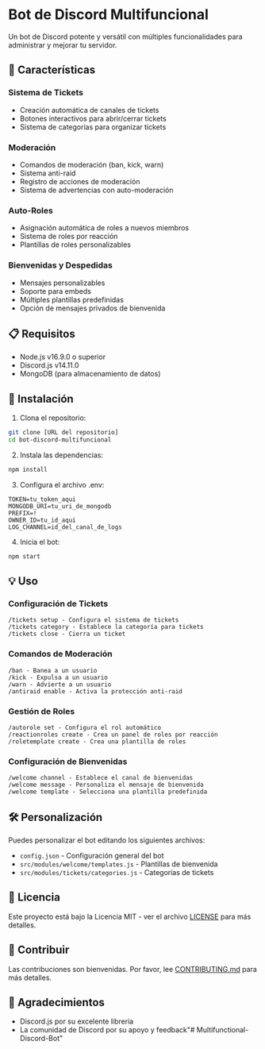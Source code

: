 # Bot de Discord Multifuncional

Un bot de Discord potente y versátil con múltiples funcionalidades para administrar y mejorar tu servidor.

## 🌟 Características

### Sistema de Tickets
- Creación automática de canales de tickets
- Botones interactivos para abrir/cerrar tickets
- Sistema de categorías para organizar tickets

### Moderación
- Comandos de moderación (ban, kick, warn)
- Sistema anti-raid
- Registro de acciones de moderación
- Sistema de advertencias con auto-moderación

### Auto-Roles
- Asignación automática de roles a nuevos miembros
- Sistema de roles por reacción
- Plantillas de roles personalizables

### Bienvenidas y Despedidas
- Mensajes personalizables
- Soporte para embeds
- Múltiples plantillas predefinidas
- Opción de mensajes privados de bienvenida

## 📋 Requisitos

- Node.js v16.9.0 o superior
- Discord.js v14.11.0
- MongoDB (para almacenamiento de datos)

## 🚀 Instalación

1. Clona el repositorio:
```bash
git clone [URL del repositorio]
cd bot-discord-multifuncional
```

2. Instala las dependencias:
```bash
npm install
```

3. Configura el archivo .env:
```env
TOKEN=tu_token_aqui
MONGODB_URI=tu_uri_de_mongodb
PREFIX=!
OWNER_ID=tu_id_aqui
LOG_CHANNEL=id_del_canal_de_logs
```

4. Inicia el bot:
```bash
npm start
```

## 💡 Uso

### Configuración de Tickets
```
/tickets setup - Configura el sistema de tickets
/tickets category - Establece la categoría para tickets
/tickets close - Cierra un ticket
```

### Comandos de Moderación
```
/ban - Banea a un usuario
/kick - Expulsa a un usuario
/warn - Advierte a un usuario
/antiraid enable - Activa la protección anti-raid
```

### Gestión de Roles
```
/autorole set - Configura el rol automático
/reactionroles create - Crea un panel de roles por reacción
/roletemplate create - Crea una plantilla de roles
```

### Configuración de Bienvenidas
```
/welcome channel - Establece el canal de bienvenidas
/welcome message - Personaliza el mensaje de bienvenida
/welcome template - Selecciona una plantilla predefinida
```

## 🛠️ Personalización

Puedes personalizar el bot editando los siguientes archivos:
- `config.json` - Configuración general del bot
- `src/modules/welcome/templates.js` - Plantillas de bienvenida
- `src/modules/tickets/categories.js` - Categorías de tickets

## 📝 Licencia

Este proyecto está bajo la Licencia MIT - ver el archivo [LICENSE](LICENSE) para más detalles.

## 🤝 Contribuir

Las contribuciones son bienvenidas. Por favor, lee [CONTRIBUTING.md](CONTRIBUTING.md) para más detalles.

## 🙏 Agradecimientos

- Discord.js por su excelente librería
- La comunidad de Discord por su apoyo y feedback"# Multifunctional-Discord-Bot" 

